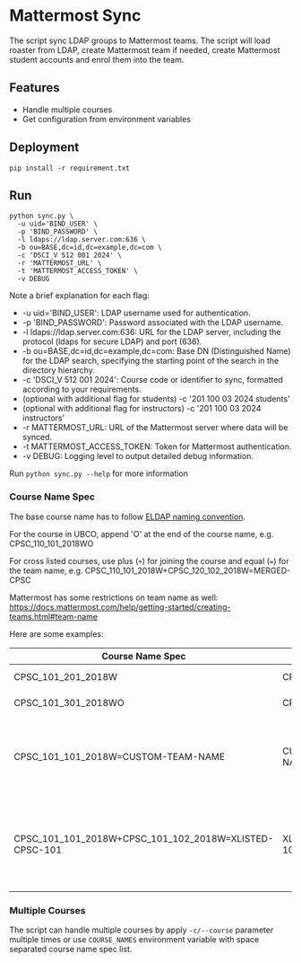 # Mattermost Sync

The script sync LDAP groups to Mattermost teams. The script will load
roaster from LDAP, create Mattermost team if needed, create Mattermost
student accounts and enrol them into the team.

## Features

* Handle multiple courses
* Get configuration from environment variables

## Deployment
```
pip install -r requirement.txt
```

## Run
```
python sync.py \
  -u uid='BIND_USER' \
  -p 'BIND_PASSWORD' \
  -l ldaps://ldap.server.com:636 \
  -b ou=BASE,dc=id,dc=example,dc=com \
  -c 'DSCI_V 512 001 2024' \
  -r 'MATTERMOST_URL' \
  -t 'MATTERMOST_ACCESS_TOKEN' \
  -v DEBUG
```

Note a brief explanation for each flag:
* -u uid='BIND_USER': LDAP username used for authentication.
* -p 'BIND_PASSWORD': Password associated with the LDAP username.
* -l ldaps://ldap.server.com:636: URL for the LDAP server, including the protocol (ldaps for secure LDAP) and port (636).
* -b ou=BASE,dc=id,dc=example,dc=com: Base DN (Distinguished Name) for the LDAP search, specifying the starting point of the search in the directory hierarchy.
* -c 'DSCI_V 512 001 2024': Course code or identifier to sync, formatted according to your requirements.
* (optional with additional flag for students) -c '201 100 03 2024 students'
* (optional with additional flag for instructors) -c '201 100 03 2024 instructors'
* -r MATTERMOST_URL: URL of the Mattermost server where data will be synced.
* -t MATTERMOST_ACCESS_TOKEN: Token for Mattermost authentication.
* -v DEBUG: Logging level to output detailed debug information.


Run `python sync.py --help` for more information

### Course Name Spec

The base course name has to follow [ELDAP naming convention](https://confluence.it.ubc.ca/pages/viewpage.action?pageId=105318449).

For the course in UBCO, append 'O' at the end of the course name, e.g. CPSC_110_101_2018WO

For cross listed courses, use plus (`+`) for joining the course and equal (`=`) for the team name, e.g. CPSC_110_101_2018W+CPSC_120_102_2018W=MERGED-CPSC

Mattermost has some restrictions on team name as well: https://docs.mattermost.com/help/getting-started/creating-teams.html#team-name

Here are some examples:

| Course Name Spec | Team Name | Note |
|------------------|-----------|------|
| CPSC_101_201_2018W | CPSC10120118W | UBCV course |
| CPSC_101_301_2018WO | CPSC10130118WO | UBCO course |
| CPSC_101_101_2018W=CUSTOM-TEAM-NAME | CUSTOM-TEAM-NAME | Custom team name with linked the course |
| CPSC_101_101_2018W+CPSC_101_102_2018W=XLISTED-CPSC-101| XLISTED-CPSC-101 | Cross list two CPSC section and custom team name |

### Multiple Courses

The script can handle multiple courses by apply `-c/--course` parameter multiple times or use `COURSE_NAMES` environment variable with space separated course name spec list.
